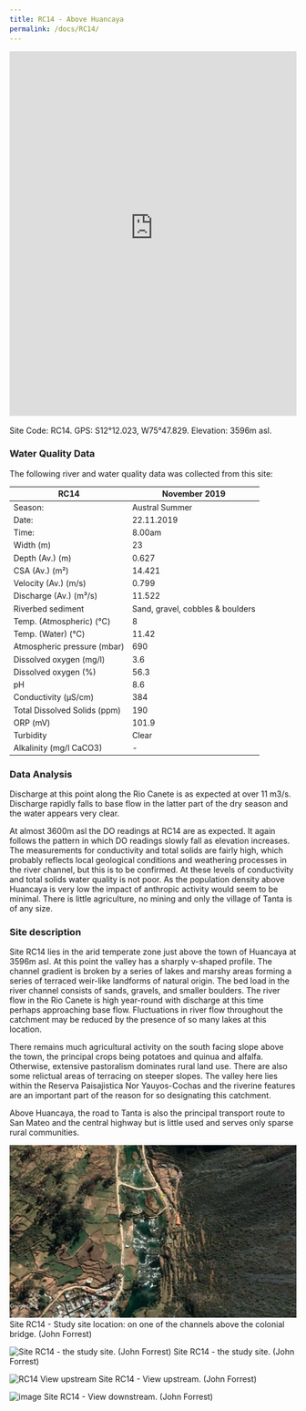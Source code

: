 ```yaml
---
title: RC14 - Above Huancaya
permalink: /docs/RC14/
---
```


<iframe width="100%" height="640" allowfullscreen style="border-style:none;" src="https://cavep-undc-hosting.netlify.com/sites/RC14/app-files/"></iframe>

Site Code: RC14.  GPS: S12°12.023, W75°47.829. Elevation: 3596m asl.

### Water Quality Data

The following river and water quality data was collected from this site:

| RC14                         | November 2019                 | 
|------------------------------|-------------------------------|
| Season:                      | Austral Summer                |
| Date:                        | 22.11.2019                    |
| Time:                        | 8.00am                       |
| Width (m)                    | 23                            |
| Depth (Av.) (m)              | 0.627                         |
| CSA (Av.) (m²)               | 14.421                         |
| Velocity (Av.) (m/s)         | 0.799                        |
| Discharge (Av.) (m³/s)       | 11.522                       |
| Riverbed sediment            | Sand, gravel, cobbles & boulders |
| Temp. (Atmospheric) (°C)     | 8                             |
| Temp. (Water) (°C)           | 11.42                         |
| Atmospheric pressure (mbar)  | 690                           |
| Dissolved oxygen (mg/l)      | 3.6                           |
| Dissolved oxygen (%)         | 56.3                          |
| pH                           | 8.6                           |
| Conductivity (µS/cm)         | 384                           |
| Total Dissolved Solids (ppm) | 190                           |
| ORP (mV)                     | 101.9                         |
| Turbidity                    | Clear                         |
| Alkalinity (mg/l CaCO3)      |   -  |

### Data Analysis
Discharge at this point along the Rio Canete is as expected at over 11 m3/s. Discharge rapidly falls to base flow in the latter part of the dry season and the water appears very clear.                                                                                       

At almost 3600m asl the DO readings at RC14 are as expected. It again follows the pattern in which DO readings slowly fall as elevation increases. The measurements for conductivity and total solids are fairly high, which probably reflects local geological conditions and weathering processes in the river channel, but this is to be confirmed. At these levels of conductivity and total solids water quality is not poor. As the population density above Huancaya is very low the impact of anthropic activity would seem to be minimal. There is little agriculture, no mining and only the village of Tanta is of any size. 

### Site description
Site RC14 lies in the arid temperate zone just above the town of Huancaya at 3596m asl. At this point the valley has a sharply v-shaped profile. The channel gradient is broken by a series of lakes and marshy areas forming a series of terraced weir-like landforms of natural origin. The bed load in the river channel consists of sands, gravels, and smaller boulders. The river flow in the Rio Canete is high year-round with discharge at this time perhaps approaching base flow. Fluctuations in river flow throughout the catchment may be reduced by the presence of so many lakes at this location. 

There remains much agricultural activity on the south facing slope above the town, the principal crops being potatoes and quinua and alfalfa. Otherwise, extensive pastoralism dominates rural land use. There are also some relictual areas of terracing on steeper slopes. The valley here lies within the Reserva Paisajistica Nor Yauyos-Cochas and the riverine features are an important part of the reason for so designating this catchment. 

Above Huancaya, the road to Tanta is also the principal transport route to San Mateo and the central highway but is little used and serves only sparse rural communities.



![RC14 View upstream](/assets/SiteDescriptions/RC14/RC14AboveHuancaya.jpg)
Site RC14 - Study site location: on one of the channels above the colonial bridge. (John Forrest)


![Site RC14 - the study site. (John Forrest)](/assets/SiteDescriptions/RC14/RC14Site.jpg)
Site RC14 - the study site. (John Forrest)


![RC14 View upstream](/assets/SiteDescriptions/RC14/RC14Viewupstream.jpg)
Site RC14 - View upstream. (John Forrest)


![image](/assets/SiteDescriptions/RC14/RC14Viewdownstream.jpg)
Site RC14 - View downstream. (John Forrest)

